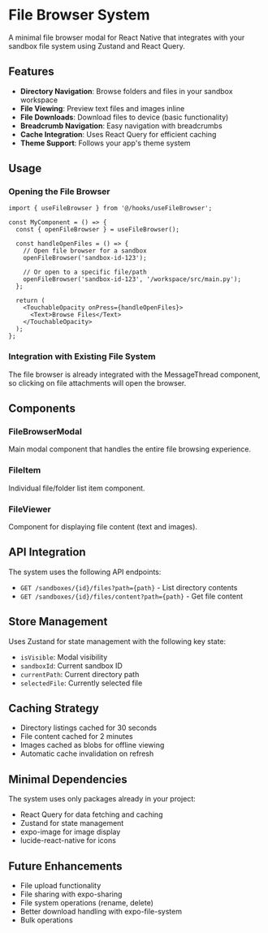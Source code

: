 # File Browser System

A minimal file browser modal for React Native that integrates with your sandbox file system using Zustand and React Query.

## Features

- **Directory Navigation**: Browse folders and files in your sandbox workspace
- **File Viewing**: Preview text files and images inline
- **File Downloads**: Download files to device (basic functionality)
- **Breadcrumb Navigation**: Easy navigation with breadcrumbs
- **Cache Integration**: Uses React Query for efficient caching
- **Theme Support**: Follows your app's theme system

## Usage

### Opening the File Browser

```tsx
import { useFileBrowser } from '@/hooks/useFileBrowser';

const MyComponent = () => {
  const { openFileBrowser } = useFileBrowser();

  const handleOpenFiles = () => {
    // Open file browser for a sandbox
    openFileBrowser('sandbox-id-123');
    
    // Or open to a specific file/path
    openFileBrowser('sandbox-id-123', '/workspace/src/main.py');
  };

  return (
    <TouchableOpacity onPress={handleOpenFiles}>
      <Text>Browse Files</Text>
    </TouchableOpacity>
  );
};
```

### Integration with Existing File System

The file browser is already integrated with the MessageThread component, so clicking on file attachments will open the browser.

## Components

### FileBrowserModal
Main modal component that handles the entire file browsing experience.

### FileItem
Individual file/folder list item component.

### FileViewer
Component for displaying file content (text and images).

## API Integration

The system uses the following API endpoints:
- `GET /sandboxes/{id}/files?path={path}` - List directory contents
- `GET /sandboxes/{id}/files/content?path={path}` - Get file content

## Store Management

Uses Zustand for state management with the following key state:
- `isVisible`: Modal visibility
- `sandboxId`: Current sandbox ID
- `currentPath`: Current directory path
- `selectedFile`: Currently selected file

## Caching Strategy

- Directory listings cached for 30 seconds
- File content cached for 2 minutes
- Images cached as blobs for offline viewing
- Automatic cache invalidation on refresh

## Minimal Dependencies

The system uses only packages already in your project:
- React Query for data fetching and caching
- Zustand for state management
- expo-image for image display
- lucide-react-native for icons

## Future Enhancements

- File upload functionality
- File sharing with expo-sharing
- File system operations (rename, delete)
- Better download handling with expo-file-system
- Bulk operations 
